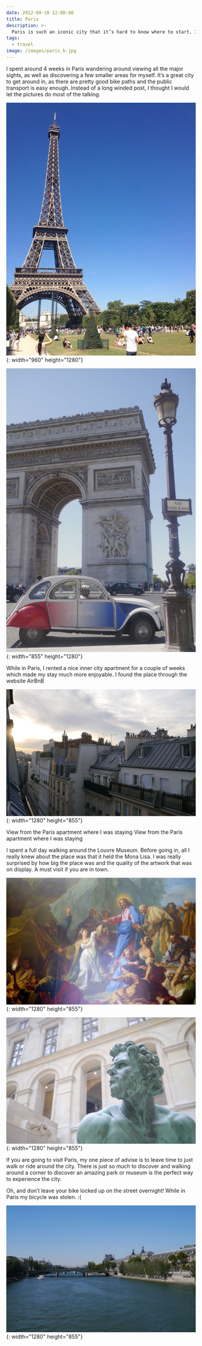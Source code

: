 ```yaml
---
date: 2012-09-10 12:00:00
title: Paris
description: >-
  Paris is such an iconic city that it’s hard to know where to start. I didn’t really have a plan when I arrived, but I had a list of things to see and do including the Eiffel Tower, Louvre Museum, Arc de Triomphe and a few others. 
tags:
  - travel
image: /images/paris_b.jpg
---
```

I spent around 4 weeks in Paris wandering around viewing all the major sights, as well as discovering a few smaller areas for myself. It’s a great city to get around in, as there are pretty good bike paths and the public transport is easy enough. Instead of a long winded post, I thought I would let the pictures do most of the talking.

![Enjoying the park on a beautiful sunny day](/images/eiffel_tower_b.jpg){: width="960" height="1280"}

![I really like this shot, seems to sum up Paris quite nicely.](/images/iconic_paris_b.jpg){: width="855" height="1280"}

While in Paris, I rented a nice inner city apartment for a couple of weeks which made my stay much more enjoyable. I found the place through the website AirBnB

![View from the Paris apartment where I was staying](/images/roof_top_view_b.jpg){: width="1280" height="855"}

View from the Paris apartment where I was staying View from the Paris apartment where I was staying

I spent a full day walking around the Louvre Museum. Before going in, all I really knew about the place was that it held the Mona Lisa. I was really surprised by how big the place was and the quality of the artwork that was on display. A must visit if you are in town.

![I love these epic paintings that revealed the story behind a moment in time.](/images/lourve_painting_b.jpg){: width="1280" height="855"}

![Statue](/images/lourve_statue_b-1.jpg){: width="1280" height="855"}

If you are going to visit Paris, my one piece of advise is to leave time to just walk or ride around the city. There is just so much to discover and walking around a corner to discover an amazing park or museum is the perfect way to experience the city.

Oh, and don’t leave your bike locked up on the street overnight! While in Paris my bicycle was stolen. :(

![Seine River ](/images/seine_river_b.jpg){: width="1280" height="855"}